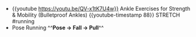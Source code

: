 - {{youtube https://youtu.be/QV-x1tK7U4w}} Ankle Exercises for Strength & Mobility (Bulletproof Ankles)
  {{youtube-timestamp 88}} STRETCH #running
- Pose Running
  ^^**Pose -> Fall -> Pull**^^